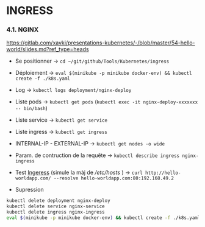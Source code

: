 # INGRESS


### 4.1. NGINX

https://gitlab.com/xavki/presentations-kubernetes/-/blob/master/54-hello-world/slides.md?ref_type=heads


- Se positionner -> `cd ~/git/github/Tools/Kubernetes/ingress`
- Déploiement -> `eval $(minikube -p minikube docker-env) && kubectl create -f ./k8s.yaml`
- Log -> `kubectl logs deployment/nginx-deploy`
- Liste pods -> `kubectl get pods` (`kubectl exec -it nginx-deploy-xxxxxxx -- bin/bash`)
- Liste service -> `kubectl get service`
- Liste ingress -> `kubectl get ingress`
- INTERNAL-IP - EXTERNAL-IP -> `kubectl get nodes -o wide`
- Param. de contruction de la requête -> `kubectl describe ingress nginx-ingress`
- Test [Ingeress](https://blog.knoldus.com/how-to-create-ingress-rules-in-kubernetes-using-minikube/#what-is-ingress) (simule la màj de */etc/hosts* ) -> `curl http://hello-worldapp.com/ --resolve hello-worldapp.com:80:192.168.49.2`

- Supression

```bash
kubectl delete deployment nginx-deploy
kubectl delete service nginx-service
kubectl delete ingress nginx-ingress
eval $(minikube -p minikube docker-env) && kubectl create -f ./k8s.yaml
```
